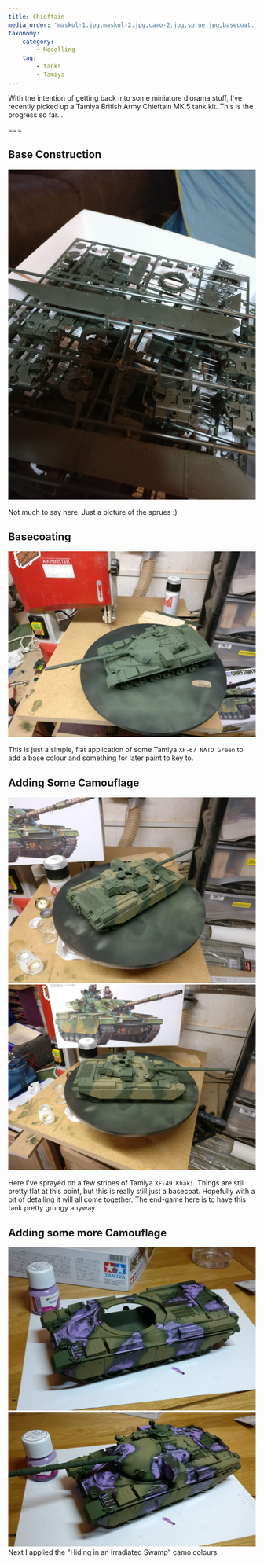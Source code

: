 ```yaml
---
title: Chieftain
media_order: 'maskol-1.jpg,maskol-2.jpg,camo-2.jpg,sprue.jpg,basecoat.jpg,camo-1.jpg'
taxonomy:
    category:
        - Modelling
    tag:
        - tanks
        - Tamiya
---
```


With the intention of getting back into some miniature diorama stuff, I've recently picked
up a Tamiya British Army Chieftain MK.5 tank kit. This is the progress so far...

===

## Base Construction
![A cheeky shot of the sprues](sprue.jpg?cropResize=400)

Not much to say here. Just a picture of the sprues :)

## Basecoating
![First basecoat applied](basecoat.jpg?cropResize=400)

This is just a simple, flat application of some Tamiya `XF-67 NATO Green` to add a base colour and something for later paint to key to.

## Adding Some Camouflage
![Camo base applied](camo-1.jpg?cropResize=400) ![Camo base applied](camo-2.jpg?cropResize=400)

Here I've sprayed on a few stripes of Tamiya `XF-49 Khaki`. Things are still pretty flat at this point, but this is really still just a basecoat. Hopefully with a bit of detailing it will all come together. The end-game here is to have this tank pretty grungy anyway.

## Adding some more Camouflage
![Irradiated Swamp Camp](maskol-1.jpg) ![Irradiated Swamp Camp](maskol-2.jpg)
Next I applied the "Hiding in an Irradiated Swamp" camo colours.
